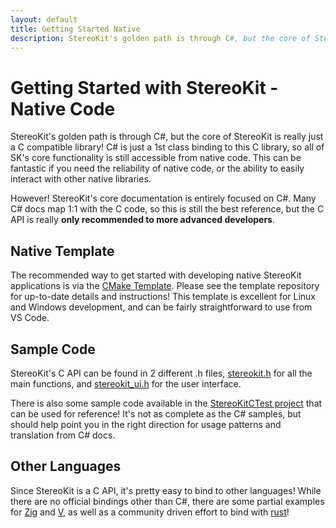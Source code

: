 ```yaml
---
layout: default
title: Getting Started Native
description: StereoKit's golden path is through C#, but the core of StereoKit is really just a C ...
---
```


# Getting Started with StereoKit - Native Code

StereoKit's golden path is through C#, but the core of StereoKit is really
just a C compatible library! C# is just a 1st class binding to this C
library, so all of SK's core functionality is still accessible from native
code. This can be fantastic if you need the reliability of native code, or
the ability to easily interact with other native libraries.

However! StereoKit's core documentation is entirely focused on C#. Many C#
docs map 1:1 with the C code, so this is still the best reference, but the
C API is really **only recommended to more advanced developers**.

## Native Template

The recommended way to get started with developing native StereoKit
applications is via the [CMake Template](https://github.com/StereoKit/SKTemplate-CMake).
Please see the template repository for up-to-date details and instructions!
This template is excellent for Linux and Windows development, and can be
fairly straightforward to use from VS Code.

## Sample Code

StereoKit's C API can be found in 2 different .h files, [stereokit.h](https://github.com/StereoKit/StereoKit/blob/master/StereoKitC/stereokit.h)
for all the main functions, and [stereokit_ui.h](https://github.com/StereoKit/StereoKit/blob/master/StereoKitC/stereokit_ui.h)
for the user interface.

There is also some sample code available in the [StereoKitCTest project](https://github.com/StereoKit/StereoKit/tree/master/Examples/StereoKitCTest)
that can be used for reference! It's not as complete as the C# samples, but
should help point you in the right direction for usage patterns and
translation from C# docs.

## Other Languages

Since StereoKit is a C API, it's pretty easy to bind to other languages!
While there are no official bindings other than C#, there are some partial
examples for [Zig](https://github.com/StereoKit/StereoKit/tree/master/Examples/StereoKitZig)
and [V](https://github.com/StereoKit/StereoKit/tree/master/Examples/StereoKitV),
as well as a community driven effort to bind with [rust](https://github.com/MalekiRe/stereokit-rs)!


